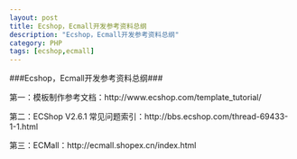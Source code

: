 ```yaml
---
layout: post
title: Ecshop，Ecmall开发参考资料总纲
description: "Ecshop，Ecmall开发参考资料总纲"
category: PHP
tags: [ecshop,ecmall]
---
```

###Ecshop，Ecmall开发参考资料总纲###
<p>
第一：模板制作参考文档：http://www.ecshop.com/template_tutorial/
</p>
<p>
第二：ECShop V2.6.1 常见问题索引：http://bbs.ecshop.com/thread-69433-1-1.html
</p>
<p>
第三：ECMall：http://ecmall.shopex.cn/index.html
</p>
